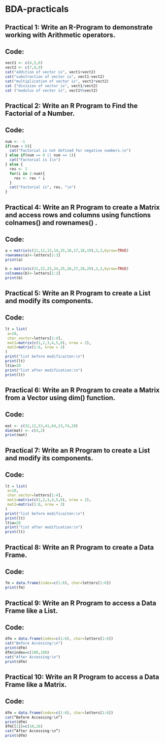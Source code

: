 # BDA-practicals

## Practical 1: Write an R-Program to demonstrate working with Arithmetic operators.

## Code: 
```R
vect1 <- c(4,5,6)
vect2 <- c(7,8,9)
cat("addition of vector is", vect1+vect2)
cat("substraction of vector is", vect1-vect2)
cat("multiplication of vector is", vect1*vect2)
cat ("division of vector is", vect1/vect2)
cat ("modulus of vector is", vect1%%vect2)
```

## Practical 2: Write an R Program to Find the Factorial of a Number.

## Code:
```R
num <- -1
if(num < 0){
  cat("Factorial is not defined for negative numbers.\n")
} else if(num == 0 || num == 1){
  cat("Factorial is 1\n")
} else {
  res <- 1
  for(i in 2:num){
    res <- res * i
  }
  cat("Factorial is", res, "\n")
}
```

## Practical 4: Write an R Program to create a Matrix and access rows and columns using functions colnames() and rownames() .

## Code:
```R
a = matrix(c(11,12,13,14,15,16,17,18,19),3,3,byrow=TRUE)
rownames(a)<-letters[1:3]
print(a)

b = matrix(c(21,22,23,24,25,26,27,28,29),3,3,byrow=TRUE)
colnames(b)<-letters[1:3]
print(b)
```

## Practical 5: Write an R Program to create a List and modify its components. 

## Code: 
```R
lt = list( 
 a=10, 
 char_vector=letters[1:4], 
 mat1=matrix(c(1,2,3,4,5,6), nrow = 2), 
 mat2=matrix(1:6, nrow = 3) 
) 
print("list before modificaiton:\n") 
print(lt) 
lt$a=20 
print("list after modification:\n") 
print(lt)
```

## Practical 6: Write an R Program to create a Matrix from a Vector using dim() function. 

## Code:
```R
mat <- c(32,12,53,41,64,23,74,28) 
dim(mat) <- c(4,2) 
print(mat)
```

## Practical 7: Write an R Program to create a List and modify its components. 

## Code: 
```R
lt = list( 
 a=10, 
 char_vector=letters[1:4], 
 mat1=matrix(c(1,2,3,4,5,6), nrow = 2), 
 mat2=matrix(1:6, nrow = 3) 
) 
print("list before modificaiton:\n") 
print(lt) 
lt$a=20 
print("list after modification:\n") 
print(lt)
```

## Practical 8: Write an R Program to create a Data Frame. 

## Code: 
```R
fm = data.frame(index=c(1:6), char=letters[1:6]) 
print(fm)
```

## Practical 9: Write an R Program to access a Data Frame like a List.

## Code: 
```R
dfm = data.frame(index=c(1:6), char=letters[1:6]) 
cat("Before Accessing:\n") 
print(dfm) 
dfm$index=c(100,106) 
cat("After Accessing:\n") 
print(dfm)
```

## Practical 10: Write an R Program to access a Data Frame like a Matrix.

## Code: 
```R
dfm = data.frame(index=c(1:6), char=letters[1:6]) 
cat(“Before Accessing:\n”) 
print(dfm) 
dfm[[1]]=c(10,16) 
cat(“After Accessing:\n”) 
print(dfm) 
```